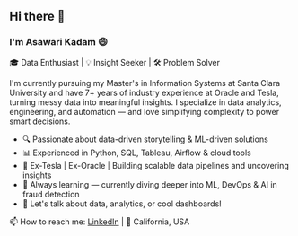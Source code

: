 ## Hi there 👋

<!--
**asakadam19/asakadam19** is a ✨ _special_ ✨ repository because its `README.md` (this file) appears on your GitHub profile.

Here are some ideas to get you started:

- 🔭 I’m currently working on ...
- 🌱 I’m currently learning ...
- 👯 I’m looking to collaborate on ...
- 🤔 I’m looking for help with ...
- 💬 Ask me about ...
- 📫 How to reach me: ...
- 😄 Pronouns: ...
- ⚡ Fun fact: ...
-->
### I'm Asawari Kadam 😄
🎓 Data Enthusiast | 💡 Insight Seeker | 🛠️ Problem Solver

I'm currently pursuing my Master's in Information Systems at Santa Clara University and have 7+ years of industry experience at Oracle and Tesla, turning messy data into meaningful insights. I specialize in data analytics, engineering, and automation — and love simplifying complexity to power smart decisions.

- 🔍 Passionate about data-driven storytelling & ML-driven solutions  
- 📊 Experienced in Python, SQL, Tableau, Airflow & cloud tools  
- 🚀 Ex-Tesla | Ex-Oracle | Building scalable data pipelines and uncovering insights  
- 🌱 Always learning — currently diving deeper into ML, DevOps & AI in fraud detection  
- 💬 Let's talk about data, analytics, or cool dashboards!

📫 How to reach me: [LinkedIn](https://www.linkedin.com/in/asakadam19/) | 📍 California, USA  
